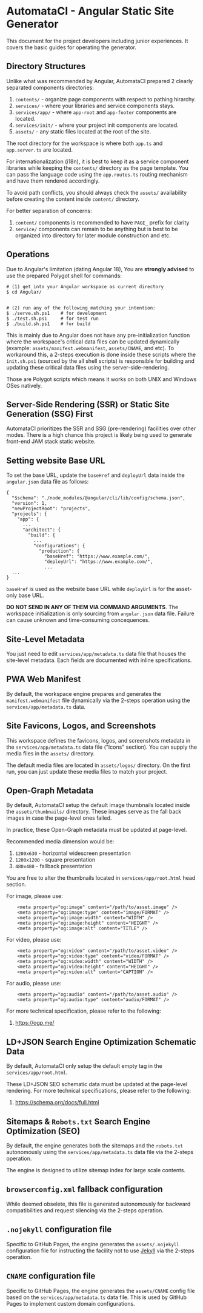 # AutomataCI - Angular Static Site Generator

This document for the project developers including junior experiences. It covers
the basic guides for operating the generator.




## Directory Structures

Unlike what was recommended by Angular, AutomataCI prepared 2 clearly separated
components directories:

1. `contents/` - organize page components with respect to pathing hirarchy.
2. `services/` - where your libraries and service components stays.
3. `services/app/` - where `app-root` and `app-footer` components are located.
4. `services/init/` - where your project init components are located.
5. `assets/` - any static files located at the root of the site.

The root directory for the workspace is where both `app.ts` and `app.server.ts`
are located.

For internationalization (i18n), it is best to keep it as a service component
libraries while keeping the `contents/` directory as the page template. You can
pass the language code using the `app.routes.ts` routing mechanism and have
them rendered accordingly.

To avoid path conflicts, you should always check the `assets/` availability
before creating the content inside `content/` directory.

For better separation of concerns:

1. `content/` components is recommended to have `PAGE_` prefix for clarity
2. `service/` components can remain to be anything but is best to be organized
   into directory for later module construction and etc.




## Operations

Due to Angular's limitation (dating Angular 18), You are **strongly advised**
to use the prepared Polygot shell for commands:

```
# (1) get into your Angular workspace as current directory
$ cd Angular/


# (2) run any of the following matching your intention:
$ ./serve.sh.ps1    # for development
$ ./test.sh.ps1     # for test run
$ ./build.sh.ps1    # for build
```

This is mainly due to Angular does not have any pre-initialization function
where the workspace's critical data files can be updated dynamically
(example: `assets/manifest.webmanifest`, `assets/CNAME`, and etc). To workaround
this, a 2-steps execution is done inside these scripts where the `init.sh.ps1`
(sourced by the all shell scripts) is responsible for building and updating
these critical data files using the server-side-rendering.

Those are Polygot scripts which means it works on both UNIX and Windows OSes
natively.




## Server-Side Rendering (SSR) or Static Site Generation (SSG) First

AutomataCI prioritizes the SSR and SSG (pre-rendering) facilities over other
modes. There is a high chance this project is likely being used to generate
front-end JAM stack static website.




## Setting website Base URL

To set the base URL, update the `baseHref` and `deployUrl` data inside the
`angular.json` data file as follows:

```
{
  "$schema": "./node_modules/@angular/cli/lib/config/schema.json",
  "version": 1,
  "newProjectRoot": "projects",
  "projects": {
    "app": {
      ...
      "architect": {
        "build": {
          ...
          "configurations": {
            "production": {
              "baseHref": "https://www.example.com/",
              "deployUrl": "https://www.example.com/",
              ...
  ...
}
```

`baseHref` is used as the website base URL while `deployUrl` is for the
asset-only base URL.

**DO NOT SEND IN ANY OF THEM VIA COMMAND ARGUMENTS**. The workspace
initialization is only sourcing from `angular.json` data file. Failure can
cause unknown and time-consuming concequences.




## Site-Level Metadata

You just need to edit `services/app/metadata.ts` data file that houses the
site-level metadata. Each fields are documented with inline specifications.




## PWA Web Manifest

By default, the workspace engine prepares and generates the
`manifest.webmanifest` file dynamically via the 2-steps operation using the
`services/app/metadata.ts` data.




## Site Favicons, Logos, and Screenshots

This workspace defines the favicons, logos, and screenshots metadata in the
`services/app/metadata.ts` data file ("Icons" section). You can supply the
media files in the `assets/` directory.

The default media files are located in `assets/logos/` directory. On the
first run, you can just update these media files to match your project.




## Open-Graph Metadata

By default, AutomataCI setup the default image thumbnails located inside the
`assets/thumbnails/` directory. These images serve as the fall back images
in case the page-level ones failed.

In practice, these Open-Graph metadata must be updated at page-level.

Recommended media dimension would be:

1. `1200x630` - horizontal widescreen presentation
2. `1200x1200` - square presentation
3. `480x480` - fallback presentation

You are free to alter the thumbnails located in `services/app/root.html` head
section.

For image, please use:

```
	<meta property="og:image" content="/path/to/asset.image" />
	<meta property="og:image:type" content="image/FORMAT" />
	<meta property="og:image:width" content="WIDTH" />
	<meta property="og:image:height" content="HEIGHT" />
	<meta property="og:image:alt" content="TITLE" />
```

For video, please use:

```
	<meta property="og:video" content="/path/to/asset.video" />
	<meta property="og:video:type" content="video/FORMAT" />
	<meta property="og:video:width" content="WIDTH" />
	<meta property="og:video:height" content="HEIGHT" />
	<meta property="og:video:alt" content="CAPTION" />
```

For audio, please use:

```
	<meta property="og:audio" content="/path/to/asset.audio" />
	<meta property="og:audio:type" content="audio/FORMAT" />
```

For more technical specification, please refer to the following:

1. https://ogp.me/




## LD+JSON Search Engine Optimization Schematic Data

By default, AutomataCI only setup the default empty tag in the
`services/app/root.html`.

These LD+JSON SEO schematic data must be updated at the page-level rendering.
For more technical specifications, please refer to the following:

1. https://schema.org/docs/full.html




## Sitemaps & `Robots.txt` Search Engine Optimization (SEO)

By default, the engine generates both the sitemaps and the `robots.txt`
autonomously using the `services/app/metadata.ts` data file via the 2-steps
operation.

The engine is designed to utilize sitemap index for large scale contents.




## `browserconfig.xml` fallback configuration

While deemed obselete, this file is generated autonomously for backward
compatibilities and request silencing via the 2-steps operation.




## `.nojekyll` configuration file

Specific to GitHub Pages, the engine generates the `assets/.nojekyll`
configuration file for instructing the facility not to use
[Jekyll](https://jekyllrb.com/) via the 2-steps operation.




## `CNAME` configuration file

Specific to GitHub Pages, the engine generates the `assets/CNAME` config
file based on the `services/app/metadata.ts` data file. This is used by
GitHub Pages to implement custom domain configurations.

